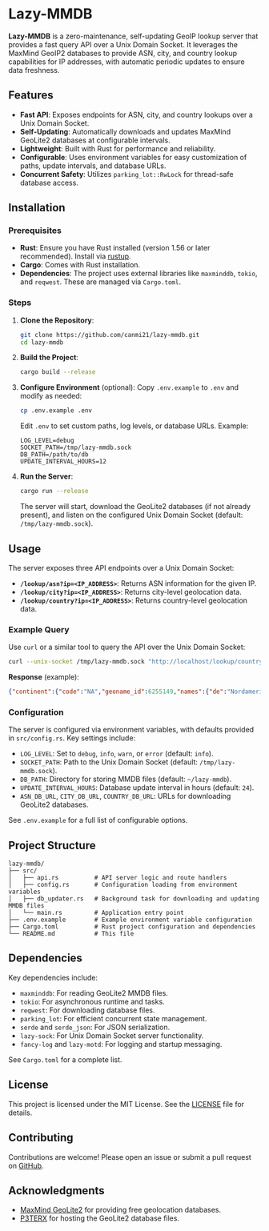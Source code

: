 # Lazy-MMDB

**Lazy-MMDB** is a zero-maintenance, self-updating GeoIP lookup server that provides a fast query API over a Unix Domain Socket. It leverages the MaxMind GeoIP2 databases to provide ASN, city, and country lookup capabilities for IP addresses, with automatic periodic updates to ensure data freshness.

## Features

- **Fast API**: Exposes endpoints for ASN, city, and country lookups over a Unix Domain Socket.
- **Self-Updating**: Automatically downloads and updates MaxMind GeoLite2 databases at configurable intervals.
- **Lightweight**: Built with Rust for performance and reliability.
- **Configurable**: Uses environment variables for easy customization of paths, update intervals, and database URLs.
- **Concurrent Safety**: Utilizes `parking_lot::RwLock` for thread-safe database access.

## Installation

### Prerequisites

- **Rust**: Ensure you have Rust installed (version 1.56 or later recommended). Install via [rustup](https://rustup.rs/).
- **Cargo**: Comes with Rust installation.
- **Dependencies**: The project uses external libraries like `maxminddb`, `tokio`, and `reqwest`. These are managed via `Cargo.toml`.

### Steps

1. **Clone the Repository**:
   ```bash
   git clone https://github.com/canmi21/lazy-mmdb.git
   cd lazy-mmdb
   ```

2. **Build the Project**:
   ```bash
   cargo build --release
   ```

3. **Configure Environment** (optional):
   Copy `.env.example` to `.env` and modify as needed:
   ```bash
   cp .env.example .env
   ```
   Edit `.env` to set custom paths, log levels, or database URLs. Example:
   ```env
   LOG_LEVEL=debug
   SOCKET_PATH=/tmp/lazy-mmdb.sock
   DB_PATH=/path/to/db
   UPDATE_INTERVAL_HOURS=12
   ```

4. **Run the Server**:
   ```bash
   cargo run --release
   ```

   The server will start, download the GeoLite2 databases (if not already present), and listen on the configured Unix Domain Socket (default: `/tmp/lazy-mmdb.sock`).

## Usage

The server exposes three API endpoints over a Unix Domain Socket:

- **`/lookup/asn?ip=<IP_ADDRESS>`**: Returns ASN information for the given IP.
- **`/lookup/city?ip=<IP_ADDRESS>`**: Returns city-level geolocation data.
- **`/lookup/country?ip=<IP_ADDRESS>`**: Returns country-level geolocation data.

### Example Query

Use `curl` or a similar tool to query the API over the Unix Domain Socket:

```bash
curl --unix-socket /tmp/lazy-mmdb.sock "http://localhost/lookup/country?ip=208.67.222.222"
```

**Response** (example):
```json
{"continent":{"code":"NA","geoname_id":6255149,"names":{"de":"Nordamerika","en":"North America","es":"Norteamérica","fr":"Amérique du Nord","ja":"北アメリカ","pt-BR":"América do Norte","ru":"Северная Америка","zh-CN":"北美洲"}},"country":{"geoname_id":6252001,"iso_code":"US","names":{"de":"USA","en":"United States","es":"Estados Unidos","fr":"États Unis","ja":"アメリカ","pt-BR":"EUA","ru":"США","zh-CN":"美国"}},"registered_country":{"geoname_id":6252001,"iso_code":"US","names":{"de":"USA","en":"United States","es":"Estados Unidos","fr":"États Unis","ja":"アメリカ","pt-BR":"EUA","ru":"США","zh-CN":"美国"}}}
```

### Configuration

The server is configured via environment variables, with defaults provided in `src/config.rs`. Key settings include:

- `LOG_LEVEL`: Set to `debug`, `info`, `warn`, or `error` (default: `info`).
- `SOCKET_PATH`: Path to the Unix Domain Socket (default: `/tmp/lazy-mmdb.sock`).
- `DB_PATH`: Directory for storing MMDB files (default: `~/lazy-mmdb`).
- `UPDATE_INTERVAL_HOURS`: Database update interval in hours (default: `24`).
- `ASN_DB_URL`, `CITY_DB_URL`, `COUNTRY_DB_URL`: URLs for downloading GeoLite2 databases.

See `.env.example` for a full list of configurable options.

## Project Structure

```
lazy-mmdb/
├── src/
│   ├── api.rs          # API server logic and route handlers
│   ├── config.rs       # Configuration loading from environment variables
│   ├── db_updater.rs   # Background task for downloading and updating MMDB files
│   └── main.rs         # Application entry point
├── .env.example        # Example environment variable configuration
├── Cargo.toml          # Rust project configuration and dependencies
└── README.md           # This file
```

## Dependencies

Key dependencies include:

- `maxminddb`: For reading GeoLite2 MMDB files.
- `tokio`: For asynchronous runtime and tasks.
- `reqwest`: For downloading database files.
- `parking_lot`: For efficient concurrent state management.
- `serde` and `serde_json`: For JSON serialization.
- `lazy-sock`: For Unix Domain Socket server functionality.
- `fancy-log` and `lazy-motd`: For logging and startup messaging.

See `Cargo.toml` for a complete list.

## License

This project is licensed under the MIT License. See the [LICENSE](LICENSE) file for details.

## Contributing

Contributions are welcome! Please open an issue or submit a pull request on [GitHub](https://github.com/canmi21/lazy-mmdb).

## Acknowledgments

- [MaxMind GeoLite2](https://www.maxmind.com/) for providing free geolocation databases.
- [P3TERX](https://github.com/P3TERX/GeoLite.mmdb) for hosting the GeoLite2 database files.